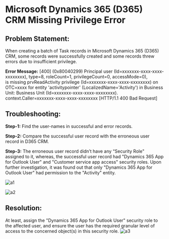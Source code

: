 # Microsoft Dynamics 365 (D365) CRM Missing Privilege Error

## Problem Statement:
When creating a batch of Task records in Microsoft Dynamics 365 (D365) CRM,  some records were successfully created and some records threw errors due to insufficient privilege.

**Error Message:**
[400] (0x80040299) Principal user (Id=xxxxxxx-xxxx-xxxx-xxxxxxxx), type=8, roleCount=1, privilegeCount=0, accessMode=0), is missing prvReadActivity privilege (Id=xxxxxxx-xxxx-xxxx-xxxxxxxx) on OTC=xxxx for entity 'activitypointer' (LocalizedName='Activity') in Business Unit: Business Unit (Id=xxxxxxx-xxxx-xxxx-xxxxxxxx). context.Caller=xxxxxxx-xxxx-xxxx-xxxxxxxx [HTTP/1.1 400 Bad Request]


## Troubleshooting:
**Step-1:** Find the user-names in successful and error records.

**Step-2:** Compare the successful user record with the erroneous user record in D365 CRM.

**Step-3:** The erroneous user record didn’t have any “Security Role" assigned to it, whereas, the successful user record had "Dynamics 365 App for Outlook User" and "Customer service app access" security roles. Upon further investigation, it was found out that only "Dynamics 365 App for Outlook User" had permission to the "Activity" entity.

![a1](https://user-images.githubusercontent.com/12267939/190628979-1cf7b5ff-eb96-40b6-8173-2719e0ff88f4.png)       

![a2](https://user-images.githubusercontent.com/12267939/190629008-80e30866-281b-43ec-8a3d-2089911ed31b.png)


## Resolution:
At least, assign the "Dynamics 365 App for Outlook User" security role to the affected user, and ensure the user has the required granular level of access to the concerned object(s) in this security role.
![a3](https://user-images.githubusercontent.com/12267939/190629058-d53ba125-3aaf-43df-bd82-65d277a23262.png)
